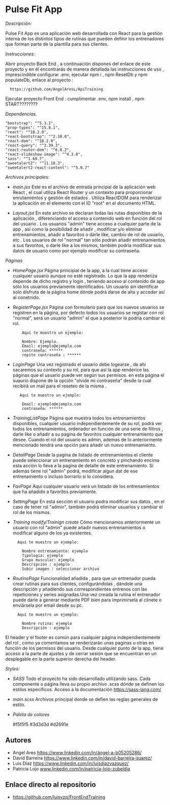 # Pulse Fit App

_Descripción:_

Pulse Fit App es una aplicación web desarrollada con React para la gestión interna de los distintos tipos de rutinas que pueden definir los entrenadores que forman parte de la plantilla para sus clientes.

_Instrucciones:_

Abrir proyecto Back End , a continuación dispones del enlace de este proyecto y en él encontrarás de manera detallada las instrucciones de uso , imprescindible configurar .env, ejecutar npm i , npm ResetDb y npm populateDb,  enlace al proyecto : 

      https://github.com/AngelAresL/ApiTraining

Ejecutar proyecto Front End : cumplimentar .env, npm install , npm START????????

_Dependencias._

    "bootstrap": "^5.3.2",  
    "prop-types": "^15.8.1",
    "react": "^18.2.0",
    "react-bootstrap": "^2.10.0",
    "react-dom": "^18.2.0",
    "react-query": "^3.39.3",
    "react-router-dom": "^6.0.2",
    "react-slideshow-image": "^4.3.0",   
    "sass": "^1.69.7",
    "sweetalert2": "^11.10.3",
    "sweetalert2-react-content": "^5.0.7"

_Archivos principales:_

- _main.jsx_ Este es el archivo de entrada principal de la aplicación web React , el cual utiliza React Router y un contexto para proporcionar enrutamientos y gestión de estados . Utiliza ReactDOM para renderizar la aplicación en el elemento con el ID "root" en el documento HTML.

- _Layout.jsx_ En este archivo se declaran todas las rutas disponibles de la aplicación , diferenciando el acceso a contenido web en función  del rol del usuario . Los usuarios "admin" tiene acceso a cualquier parte de la app , así como la posibilidad de añadir , modificar y/o eliminar entrenamientos, añadir a favoritos o darle like, cambio de rol de usuario, etc . Los usuarios de rol "normal" tan sólo podrán añadir entrenamientos a sus favoritos, o darle like a los mismos, también podría modificar sus datos de usuario como por ejemplo modificar su contraseña.

_Páginas_

- _HomePage.jsx_ Página principial de la app, a la cual tiene acceso cualquier usuario aunque no esté registrado. Lo que la app renderiza depende de dicho registro y login , teniendo acceso al contenido de app sólo los usuarios previamente identificados. Un usuario sin identificar solo disfruta de la página home dónde podrá darse de alta y acceder así al conetnido.

- _RegisterPage.jsx_ Página con formulario para que los nuevos usuarios se registren en la página, por defecto todos los usuarios se registar con rol "normal", será un usuario "admin" el que a posterior le podría cambiar el rol.

          Aquí te muestro un ejemplo:

          Nombre: Ejemplo.
          Email: ejemplo@ejemplo.com
          contraseña: ******
          repite contraseña : ******

- _LoginPage_ Una vez registrado el usuario debe logearse , de ahí sacaremos su contexto y su rol, para que así la app renderice las páginas que el usuario puede ver según sus permisos. en esta página el suaurio dispone de la opción "olvide mi contraseña" desde la cual recibirá un mail para el reseteo de la misma .

         Aquí te muestro un ejemplo:

          Email: ejemplo@ejemplo.com
          contraseña: ******
          
- _TrainingListPage_ Página que muestra todos los entrenamientos disponibles, cualquier usuario independientemente de su rol, podrá ver todos los entrenamientos, ordenador en función de una serie de filtros , darle like o añadir a su pagina de favoritos cualquier entrenamiento que desee. Cuando el rol del usuario es admin, ademas de lo anteriormente mencionado tendrá una opción para añadir un nuevo entrenamiento.

- _DetailPage_ Desde la pagina de listado de entrenamientos el cliente puede seleccionar un entrenamiento en concreto y pinchando encima esta acción lo lleva a la pagina de detalle de este entrenamiento. Si además tiene rol "admin" podrá, modificar algun dat de ese entrenamiento o incluso borrarlo si lo considera.

- _FavPage_ Aqui cualquier usuario verá un listado de los entrenamientos que ha añadido a favoritos previamente. 

- _SettingPage_ En esta sección el usuario podra modificar sus datos , en el caso de tener rol "admin", también podrá eliminar usuarios y cambiar el rol de los mismos.

- _Training modify/Trainign create_ Cómo mencionamos anteriormente un usuario con rol "admin" puede añadir nuevos entrenamientos o modificar alguno de los ya existentes.

        Aquí te muestro un ejemplo:

          Nombre entrenamiento: ejemplo
          Tipologia: ejemplo
          Grupo muscular: ejemplo
          Descripción : ejemplo
          Subir imagen : seleccionar archivo

- _RoutinePage_ Funcionalidad añadida , para que un entrenador pueda crear rutinas para sus clientes, configurándolas , dándole una descripción y añadiendo sus correspondientes entrenos con las repeticiones y series asignadas.Una vez creada la rutina el entrenador puede darle a generar mediante PDF bien para imprimirsela al clinete o enviársela por email desde su pc.

        Aquí te muestro un ejemplo:

          Nombre rutina: ejemplo         
          Descripción : ejemplo

El header y el footer es común para cualquier página independientemente del rol , como ya comentamos se renderizarán unas paginas u otras en función de los permisos del usuario. Desde cualquier punto de la app, tiene acceso a la parte de ajustes y de cerrar sesión que se encuentran en un desplegable en la parte superior derecha del header.

_Styles:_

- _SASS_ Todo el proyecto ha sido desarrollado utilizando sass. Cada componente o página lleva su propio archivo .scss dónde se definen los estilos específicos. Acceso a la documentación https://sass-lang.com/

- _main.scss_  Archivos principal donde se defien las reglas generales de estilo.

 - _Paleta de colores_
   
   #f5f5f5
   #3d3d3d
   #d2691e

## Autores

- Angel Ares https://www.linkedin.com/in/ángel-a-b05205286/
- David Barreira https://www.linkedin.com/in/david-barreira-suarez/
- Luis Diaz https://www.linkedin.com/in/luisdiazvazquez/
- Patricia Lojo www.linkedin.com/in/patricia-lojo-zubeldia

## Enlace directo al repositorio

- https://github.com/luisvzq/FrontEndTraining




